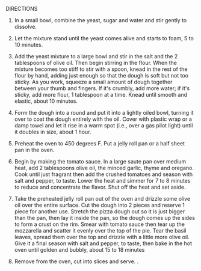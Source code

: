 DIRECTIONS

1) In a small bowl, combine the yeast, sugar and water and stir gently to dissolve. 

2) Let the mixture stand until the yeast comes alive and starts to foam, 5 to 10 minutes.

3) Add the yeast mixture to a large bowl and stir in the salt and the 2 tablespoons of olive oil. Then begin stirring in the flour. When the mixture becomes too stiff to stir with a spoon, knead in the rest of the flour by hand, adding just enough so that the dough is soft but not too sticky. As you work, squeeze a small amount of dough together between your thumb and fingers. If it's crumbly, add more water; if it's sticky, add more flour, 1 tablespoon at a time. Knead until smooth and elastic, about 10 minutes.

4) Form the dough into a round and put it into a lightly oiled bowl, turning it over to coat the dough entirely with the oil. Cover with plastic wrap or a damp towel and let it rise in a warm spot (i.e., over a gas pilot light) until it doubles in size, about 1 hour.

5) Preheat the oven to 450 degrees F. Put a jelly roll pan or a half sheet pan in the oven.

6) Begin by making the tomato sauce. In a large saute pan over medium heat, add 2 tablespoons olive oil, the minced garlic, thyme and oregano. Cook until just fragrant then add the crushed tomatoes and season with salt and pepper, to taste. Lower the heat and simmer for 7 to 8 minutes to reduce and concentrate the flavor. Shut off the heat and set aside.

7) Take the preheated jelly roll pan out of the oven and drizzle some olive oil over the entire surface. Cut the dough into 2 pieces and reserve 1 piece for another use. Stretch the pizza dough out so it is just bigger than the pan, then lay it inside the pan, so the dough comes up the sides to form a crust on the rim. Smear with tomato sauce then tear up the mozzarella and scatter it evenly over the top of the pie. Tear the basil leaves, spread them over the top and drizzle with a little more olive oil. Give it a final season with salt and pepper, to taste, then bake in the hot oven until golden and bubbly, about 15 to 18 minutes

8) Remove from the oven, cut into slices and serve. .